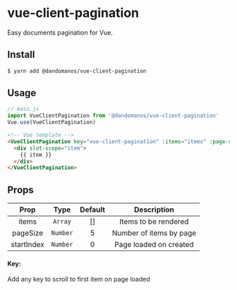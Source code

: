 # vue-client-pagination

Easy documents pagination for Vue.

## Install

```sh
$ yarn add @dandomanos/vue-client-pagination
```

## Usage

```javascript
// main.js
import VueClientPagination from '@dandomanos/vue-client-pagination'
Vue.use(VueClientPagination)
```

```html
<!-- Vue template -->
<VueClientPagination key="vue-client-pagination" :items="items" :page-size="pageSize">
  <div slot-scope="item">
    {{ item }}
  </div>
</VueClientPagination>
```

## Props

|    Prop    |   Type   | Default |       Description       |
| :--------: | :------: | :-----: | :---------------------: |
|   items    | `Array`  |   []    |  Items to be rendered   |
|  pageSize  | `Number` |    5    | Number of items by page |
| startIndex | `Number` |    0    | Page loaded on created  |

#### Key:

Add any key to scroll to first item on page loaded
